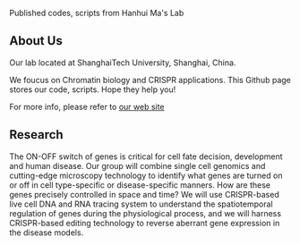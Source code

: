 Published codes, scripts from Hanhui Ma's Lab

## About Us
Our lab located at ShanghaiTech University, Shanghai, China. 

We foucus on Chromatin biology and CRISPR applications. This Github page stores our code, scripts. Hope they help you!

For more info, please refer to [our web site](https://mahhlab.org)

## Research
The ON-OFF switch of genes is critical for cell fate decision, development and human disease. 
Our group will combine single cell genomics and cutting-edge microscopy technology to identify
what genes are turned on or off in cell type-specific or disease-specific manners.
How are these genes precisely controlled in space and time?
We will use CRISPR-based live cell DNA and RNA tracing system to understand the spatiotemporal regulation of genes during the physiological process,
and we will harness CRISPR-based editing technology to reverse aberrant gene expression in the disease models.

